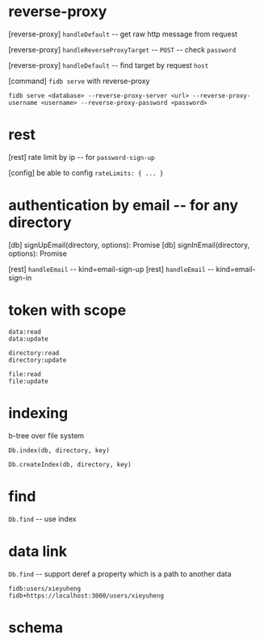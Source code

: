 # reverse-proxy

[reverse-proxy] `handleDefault` -- get raw http message from request

[reverse-proxy] `handleReverseProxyTarget` -- `POST` -- check `password`

[reverse-proxy] `handleDefault` -- find target by request `host`

[command] `fidb serve` with reverse-proxy

```
fidb serve <database> --reverse-proxy-server <url> --reverse-proxy-username <username> --reverse-proxy-password <password>
```

# rest

[rest] rate limit by ip -- for `password-sign-up`

[config] be able to config `rateLimits: { ... }`

# authentication by email -- for any directory

[db] signUpEmail(directory, options): Promise<void>
[db] signInEmail(directory, options): Promise<Token>

[rest] `handleEmail` -- kind=email-sign-up
[rest] `handleEmail` -- kind=email-sign-in

# token with scope

```
data:read
data:update

directory:read
directory:update

file:read
file:update
```

# indexing

b-tree over file system

`Db.index(db, directory, key)`

`Db.createIndex(db, directory, key)`

# find

`Db.find` -- use index

# data link

`Db.find` -- support deref a property which is a path to another data

```
fidb:users/xieyuheng
fidb+https://localhost:3000/users/xieyuheng
```

# schema

